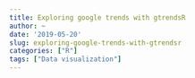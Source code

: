 ```yaml
---
title: Exploring google trends with gtrendsR
author: ~
date: '2019-05-20'
slug: exploring-google-trends-with-gtrendsr
categories: ["R"]
tags: ["Data visualization"]
---
```


